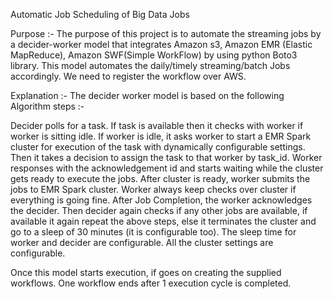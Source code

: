 Automatic Job Scheduling of Big Data Jobs


Purpose :- 
			The purpose of this project is to automate the streaming jobs by a decider-worker model that integrates Amazon s3, Amazon EMR (Elastic MapReduce), Amazon SWF(Simple WorkFlow) by using python Boto3 library.
This model automates the daily/timely streaming/batch Jobs accordingly.
We need to register the workflow over AWS.

Explanation :- 
			   The decider worker model is based on the following Algorithm steps :- 

Decider polls for a task. If task is available then it checks with worker if worker is sitting idle. 
If worker is idle, it asks worker to start a EMR Spark cluster for execution of the task with dynamically configurable settings. Then it takes a decision to assign the task to that worker by task_id.
Worker responses with the acknowledgement id and starts waiting while the cluster gets ready to execute the jobs. 
After cluster is ready, worker submits the jobs to EMR Spark cluster. 
Worker always keep checks over cluster if everything is going fine. After Job Completion, the worker acknowledges the decider.
Then decider again checks if any other jobs are available, if available it again repeat the above steps, else it terminates the cluster and go to a sleep of 30 minutes (it is configurable too).
The sleep time for worker and decider are configurable.
All the cluster settings are configurable.



Once this model starts execution, if goes on creating the supplied workflows. One workflow ends after 1 execution cycle is completed.
